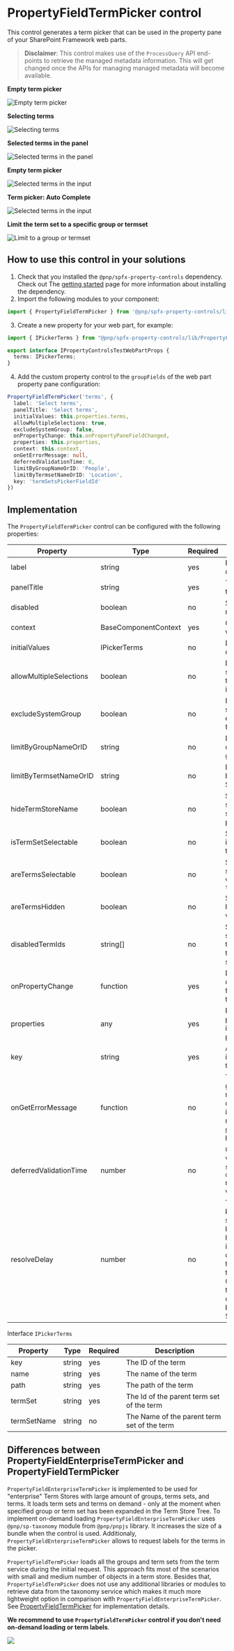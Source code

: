 # PropertyFieldTermPicker control

This control generates a term picker that can be used in the property pane of your SharePoint Framework web parts.

> **Disclaimer**: This control makes use of the `ProcessQuery` API end-points to retrieve the managed metadata information. This will get changed once the APIs for managing managed metadata will become available.

**Empty term picker**

![Empty term picker](../assets/termpicker-empty.png)

**Selecting terms**

![Selecting terms](../assets/termpicker-group.png)

**Selected terms in the panel**

![Selected terms in the panel](../assets/termpicker-selected.png)

**Empty term picker**

![Selected terms in the input](../assets/termpicker-selected-terms.png)

**Term picker: Auto Complete**

![Selected terms in the input](../assets/termpicker-autocomplete.png)

**Limit the term set to a specific group or termset**

![Limit to a group or termset](../assets/termpicker-limit-to-group.png)

## How to use this control in your solutions

1. Check that you installed the `@pnp/spfx-property-controls` dependency. Check out The [getting started](../../#getting-started) page for more information about installing the dependency.
2. Import the following modules to your component:

```TypeScript
import { PropertyFieldTermPicker } from '@pnp/spfx-property-controls/lib/PropertyFieldTermPicker';
```

3. Create a new property for your web part, for example:

```TypeScript
import { IPickerTerms } from "@pnp/spfx-property-controls/lib/PropertyFieldTermPicker";

export interface IPropertyControlsTestWebPartProps {
  terms: IPickerTerms;
}
```

4. Add the custom property control to the `groupFields` of the web part property pane configuration:

```TypeScript
PropertyFieldTermPicker('terms', {
  label: 'Select terms',
  panelTitle: 'Select terms',
  initialValues: this.properties.terms,
  allowMultipleSelections: true,
  excludeSystemGroup: false,
  onPropertyChange: this.onPropertyPaneFieldChanged,
  properties: this.properties,
  context: this.context,
  onGetErrorMessage: null,
  deferredValidationTime: 0,
  limitByGroupNameOrID: 'People',
  limitByTermsetNameOrID: 'Location',
  key: 'termSetsPickerFieldId'
})
```

## Implementation

The `PropertyFieldTermPicker` control can be configured with the following properties:

| Property | Type | Required | Description |
| ---- | ---- | ---- | ---- |
| label | string | yes | Property field label displayed on top. |
| panelTitle | string | yes | TermSet Picker Panel title. |
| disabled | boolean | no | Specify if the control needs to be disabled. |
| context | BaseComponentContext | yes | Context of the current web part. |
| initialValues | IPickerTerms | no | Defines the selected by default term sets. |
| allowMultipleSelections | boolean | no | Defines if the user can select only one or many term sets. Default value is false. |
| excludeSystemGroup | boolean | no | Indicator to define if the system Groups are exclude. Default is false. |
| limitByGroupNameOrID | string | no | Limit the term sets that can be used by the group name or ID. |
| limitByTermsetNameOrID | string | no | Limit the terms that can be picked by the Term Set name or ID. |
| hideTermStoreName | boolean | no | Specifies if you want to show or hide the term store name from the panel. |
| isTermSetSelectable | boolean | no | Specify if the term set itself is selectable in the tree view. |
| areTermsSelectable | boolean | no | Specify if the terms are selectable in the tree view. Default value is `true` |
| areTermsHidden | boolean | no | Specify if the terms are hidden from the tree view. |
| disabledTermIds | string[] | no | Specify which terms should be disabled in the term set so that they cannot be selected. |
| onPropertyChange | function | yes | Defines a onPropertyChange function to raise when the date gets changed. |
| properties | any | yes | Parent web part properties, this object is use to update the property value.  |
| key | string | yes | An unique key that indicates the identity of this control. |
| onGetErrorMessage | function | no | The method is used to get the validation error message and determine whether the input value is valid or not. See [this documentation](https://dev.office.com/sharepoint/docs/spfx/web-parts/guidance/validate-web-part-property-values) to learn how to use it. |
| deferredValidationTime | number | no | Control will start to validate after users stop typing for `deferredValidationTime` milliseconds. Default value is 200. |
| resolveDelay | number | no | The delay time in ms before resolving suggestions, which is kicked off when input has been changed. e.g. if a second input change happens within the resolveDelay time, the timer will start over. Only until after the timer completes will onResolveSuggestions be called. Default is 500. |

Interface `IPickerTerms`

| Property | Type | Required | Description |
| ---- | ---- | ---- | ---- |
| key | string | yes | The ID of the term |
| name | string | yes | The name of the term |
| path | string | yes | The path of the term |
| termSet | string | yes | The Id of the parent term set of the term |
| termSetName | string | no | The Name of the parent term set of the term |

## Differences between PropertyFieldEnterpriseTermPicker and PropertyFieldTermPicker

`PropertyFieldEnterpriseTermPicker` is implemented to be used for "enterprise" Term Stores with large amount of groups, terms sets, and terms. It loads term sets and terms on demand - only at the moment when specified group or term set has been expanded in the Term Store Tree.
To implement on-demand loading `PropertyFieldEnterpriseTermPicker` uses `@pnp/sp-taxonomy` module from `@pnp/pnpjs` library. It increases the size of a bundle when the control is used.
Additionaly, `PropertyFieldEnterpriseTermPicker` allows to request labels for the terms in the picker.

`PropertyFieldTermPicker` loads all the groups and term sets from the term service during the initial request. This approach fits most of the scenarios with small and medium number of objects in a term store. Besides that, `PropertyFieldTermPicker` does not use any additional libraries or modules to retrieve data from the taxonomy service which makes it much more lightweight option in comparison with `PropertyFieldEnterpriseTermPicker`. See [PropertyFieldTermPicker](./PropertyFieldTermPicker) for implementation details.

**We recommend to use `PropertyFieldTermPicker` control if you don't need on-demand loading or term labels**.

![](https://telemetry.sharepointpnp.com/sp-dev-fx-property-controls/wiki/PropertyFieldTermPicker)
